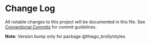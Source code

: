 # Change Log

All notable changes to this project will be documented in this file.
See [Conventional Commits](https://conventionalcommits.org) for commit guidelines.



**Note:** Version bump only for package @thiago_brolly/styles

